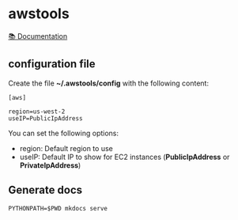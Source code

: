 # awstools

[📚 Documentation](https://jordiprats.github.io/awstools/)

## configuration file

Create the file **~/.awstools/config** with the following content:

```
[aws]

region=us-west-2
useIP=PublicIpAddress
```

You can set the following options:

* region: Default region to use
* useIP: Default IP to show for EC2 instances (**PublicIpAddress** or **PrivateIpAddress**)

## Generate docs

```
PYTHONPATH=$PWD mkdocs serve
```
